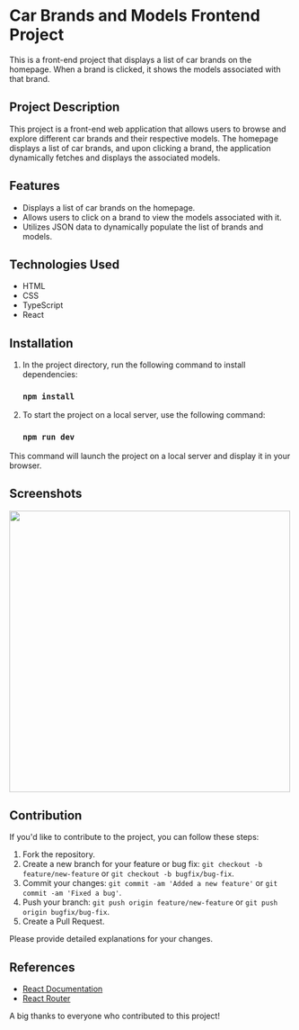 # Car Brands and Models Frontend Project

This is a front-end project that displays a list of car brands on the homepage. When a brand is clicked, it shows the models associated with that brand.

## Project Description

This project is a front-end web application that allows users to browse and explore different car brands and their respective models. The homepage displays a list of car brands, and upon clicking a brand, the application dynamically fetches and displays the associated models.

## Features

- Displays a list of car brands on the homepage.
- Allows users to click on a brand to view the models associated with it.
- Utilizes JSON data to dynamically populate the list of brands and models.

## Technologies Used

- HTML
- CSS
- TypeScript
- React

## Installation

1. In the project directory, run the following command to install dependencies:
   
   ### `npm install`

2. To start the project on a local server, use the following command:
   
   ### `npm run dev`

This command will launch the project on a local server and display it in your browser.

## Screenshots

<img src='https://github.com/EnesArslan8/ts-cars/assets/89355402/f3c6a39a-0e86-4ac8-88d7-58fd44896681' width='auto' height='500px' />

## Contribution

If you'd like to contribute to the project, you can follow these steps:

1. Fork the repository.
2. Create a new branch for your feature or bug fix: `git checkout -b feature/new-feature` or `git checkout -b bugfix/bug-fix`.
3. Commit your changes: `git commit -am 'Added a new feature'` or `git commit -am 'Fixed a bug'`.
4. Push your branch: `git push origin feature/new-feature` or `git push origin bugfix/bug-fix`.
5. Create a Pull Request.

Please provide detailed explanations for your changes.

## References

- [React Documentation](https://reactjs.org/docs/getting-started.html)
- [React Router](https://vitejs.dev](https://reactrouter.com/en/main))

A big thanks to everyone who contributed to this project!
